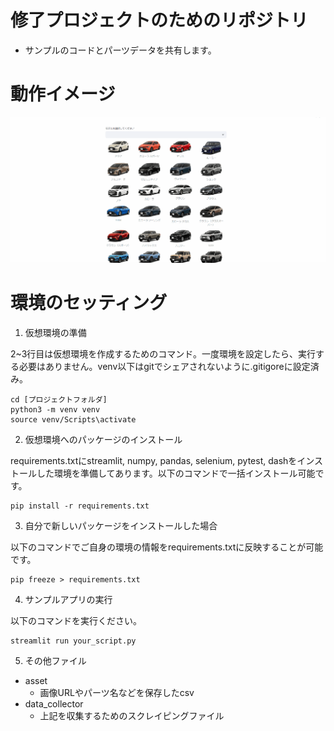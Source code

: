 # 修了プロジェクトのためのリポジトリ
- サンプルのコードとパーツデータを共有します。
# 動作イメージ
![movie](image/Sample_Animation.gif)

# 環境のセッティング
1. 仮想環境の準備

2~3行目は仮想環境を作成するためのコマンド。一度環境を設定したら、実行する必要はありません。venv以下はgitでシェアされないように.gitigoreに設定済み。
```
cd [プロジェクトフォルダ]
python3 -m venv venv
source venv/Scripts\activate
```

2. 仮想環境へのパッケージのインストール

requirements.txtにstreamlit, numpy, pandas, selenium, pytest, dashをインストールした環境を準備してあります。以下のコマンドで一括インストール可能です。
```
pip install -r requirements.txt
```

3. 自分で新しいパッケージをインストールした場合

以下のコマンドでご自身の環境の情報をrequirements.txtに反映することが可能です。
```
pip freeze > requirements.txt
```

4. サンプルアプリの実行

以下のコマンドを実行ください。
```
streamlit run your_script.py
```

5. その他ファイル

- asset
    - 画像URLやパーツ名などを保存したcsv
- data_collector
    - 上記を収集するためのスクレイピングファイル


